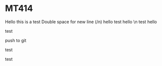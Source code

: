# MT414
Hello this is a test
Double space for new line (/n)
hello test
hello \n test
hello

test

push to git


test

test

